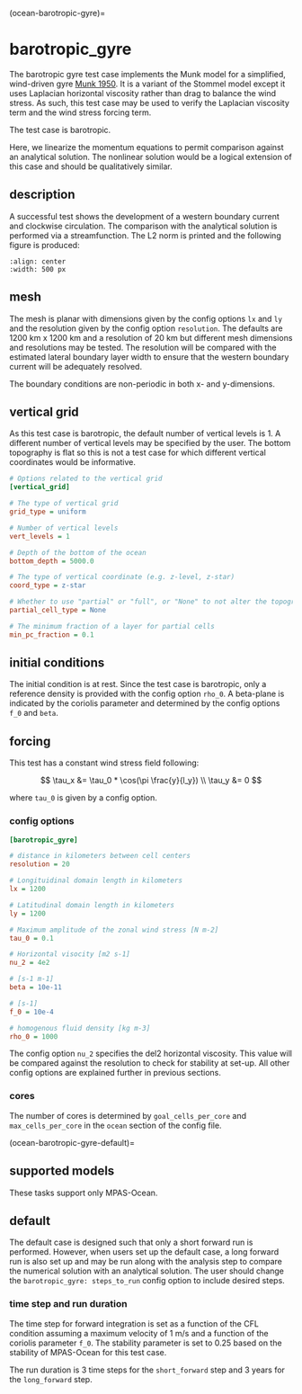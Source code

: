(ocean-barotropic-gyre)=

# barotropic_gyre

The barotropic gyre test case implements the Munk model for a simplified,
wind-driven gyre
[Munk 1950](https://doi.org/10.1175/1520-0469%281950%29007%3C0080:OTWDOC%3E2.0.CO;2).
It is a variant of the Stommel model except it uses Laplacian horizontal
viscosity rather than drag to balance the wind stress. As such, this test case
may be used to verify the Laplacian viscosity term and the wind stress forcing
term.

The test case is barotropic.

Here, we linearize the momentum equations to permit comparison against an
analytical solution. The nonlinear solution would be a logical extension of
this case and should be qualitatively similar.

## description

A successful test shows the development of a western boundary current and
clockwise circulation. The comparison with the analytical solution is performed
via a streamfunction. The L2 norm is printed and the following figure is
produced:

```{image} images/barotropic_gyre_solution.png
:align: center
:width: 500 px
```

## mesh

The mesh is planar with dimensions given by the config options `lx` and `ly`
and the resolution given by the config option `resolution`. The defaults are
1200 km x 1200 km and a resolution of 20 km but different mesh dimensions and
resolutions may be tested. The resolution will be compared with the estimated
lateral boundary layer width to ensure that the western boundary current will
be adequately resolved.

The boundary conditions are non-periodic in both x- and y-dimensions.

## vertical grid

As this test case is barotropic, the default number of vertical levels is 1.
A different number of vertical levels may be specified by the user. The
bottom topography is flat so this is not a test case for which different
vertical coordinates would be informative.

```cfg
# Options related to the vertical grid
[vertical_grid]

# The type of vertical grid
grid_type = uniform

# Number of vertical levels
vert_levels = 1

# Depth of the bottom of the ocean
bottom_depth = 5000.0

# The type of vertical coordinate (e.g. z-level, z-star)
coord_type = z-star

# Whether to use "partial" or "full", or "None" to not alter the topography
partial_cell_type = None

# The minimum fraction of a layer for partial cells
min_pc_fraction = 0.1
```

## initial conditions

The initial condition is at rest. Since the test case is barotropic, only a
reference density is provided with the config option `rho_0`. A beta-plane
is indicated by the coriolis parameter and determined by the config options
`f_0` and `beta`.

## forcing

This test has a constant wind stress field following:

$$
\tau_x &= \tau_0 * \cos(\pi \frac{y}{l_y}) \\
\tau_y &= 0
$$

where `tau_0` is given by a config option.

### config options

```cfg
[barotropic_gyre]

# distance in kilometers between cell centers
resolution = 20

# Longituidinal domain length in kilometers
lx = 1200

# Latitudinal domain length in kilometers
ly = 1200

# Maximum amplitude of the zonal wind stress [N m-2]
tau_0 = 0.1

# Horizontal visocity [m2 s-1]
nu_2 = 4e2

# [s-1 m-1]
beta = 10e-11

# [s-1]
f_0 = 10e-4

# homogenous fluid density [kg m-3]
rho_0 = 1000
```

The config option `nu_2` specifies the del2 horizontal viscosity. This value
will be compared against the resolution to check for stability at set-up. All
other config options are explained further in previous sections.

### cores

The number of cores is determined by `goal_cells_per_core` and
`max_cells_per_core` in the `ocean` section of the config file.

(ocean-barotropic-gyre-default)=

## supported models

These tasks support only MPAS-Ocean.

## default

The default case is designed such that only a short forward run is performed.
However, when users set up the default case, a long forward run is also set
up and may be run along with the analysis step to compare the numerical
solution with an analytical solution. The user should change the
`barotropic_gyre: steps_to_run` config option to include desired steps.

### time step and run duration

The time step for forward integration is set as a function of the CFL
condition assuming a maximum velocity of 1 m/s and a function of the coriolis
parameter `f_0`. The stability parameter is set to 0.25 based on the stability
of MPAS-Ocean for this test case.

The run duration is 3 time steps for the `short_forward` step and 3 years for
the `long_forward` step.
